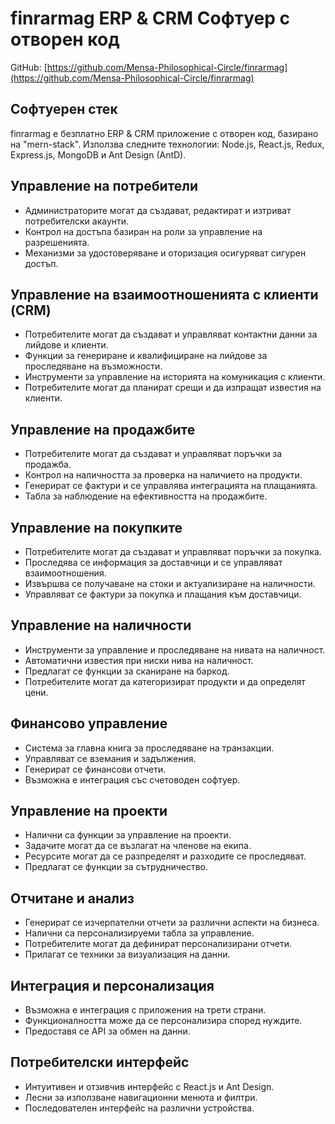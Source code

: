 # finrarmag ERP & CRM Софтуер с отворен код

GitHub: [https://github.com/Mensa-Philosophical-Circle/finrarmag](https://github.com/Mensa-Philosophical-Circle/finrarmag)

## Софтуерен стек

finrarmag е безплатно ERP & CRM приложение с отворен код, базирано на "mern-stack". Използва следните технологии: Node.js, React.js, Redux, Express.js, MongoDB и Ant Design (AntD).

## Управление на потребители

- Администраторите могат да създават, редактират и изтриват потребителски акаунти.
- Контрол на достъпа базиран на роли за управление на разрешенията.
- Механизми за удостоверяване и оторизация осигуряват сигурен достъп.

## Управление на взаимоотношенията с клиенти (CRM)

- Потребителите могат да създават и управляват контактни данни за лийдове и клиенти.
- Функции за генериране и квалифициране на лийдове за проследяване на възможности.
- Инструменти за управление на историята на комуникация с клиенти.
- Потребителите могат да планират срещи и да изпращат известия на клиенти.

## Управление на продажбите

- Потребителите могат да създават и управляват поръчки за продажба.
- Контрол на наличността за проверка на наличието на продукти.
- Генерират се фактури и се управлява интеграцията на плащанията.
- Табла за наблюдение на ефективността на продажбите.

## Управление на покупките

- Потребителите могат да създават и управляват поръчки за покупка.
- Проследява се информация за доставчици и се управляват взаимоотношения.
- Извършва се получаване на стоки и актуализиране на наличности.
- Управляват се фактури за покупка и плащания към доставчици.

## Управление на наличности

- Инструменти за управление и проследяване на нивата на наличност.
- Автоматични известия при ниски нива на наличност.
- Предлагат се функции за сканиране на баркод.
- Потребителите могат да категоризират продукти и да определят цени.

## Финансово управление

- Система за главна книга за проследяване на транзакции.
- Управляват се вземания и задължения.
- Генерират се финансови отчети.
- Възможна е интеграция със счетоводен софтуер.

## Управление на проекти

- Налични са функции за управление на проекти.
- Задачите могат да се възлагат на членове на екипа.
- Ресурсите могат да се разпределят и разходите се проследяват.
- Предлагат се функции за сътрудничество.

## Отчитане и анализ

- Генерират се изчерпателни отчети за различни аспекти на бизнеса.
- Налични са персонализируеми табла за управление.
- Потребителите могат да дефинират персонализирани отчети.
- Прилагат се техники за визуализация на данни.

## Интеграция и персонализация

- Възможна е интеграция с приложения на трети страни.
- Функционалността може да се персонализира според нуждите.
- Предоставя се API за обмен на данни.

## Потребителски интерфейс

- Интуитивен и отзивчив интерфейс с React.js и Ant Design.
- Лесни за използване навигационни менюта и филтри.
- Последователен интерфейс на различни устройства.
